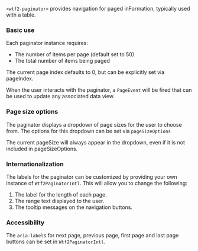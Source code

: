 `<wtf2-paginator>` provides navigation for paged inFormation, typically used with a table.

<!-- example(paginator-overview) -->

### Basic use
Each paginator instance requires:
* The number of items per page (default set to 50)
* The total number of items being paged

The current page index defaults to 0, but can be explicitly set via pageIndex.

When the user interacts with the paginator, a `PageEvent` will be fired that can be used to update
any associated data view.

### Page size options
The paginator displays a dropdown of page sizes for the user to choose from. The options for this
dropdown can be set via `pageSizeOptions`

The current pageSize will always appear in the dropdown, even if it is not included in pageSizeOptions.

### Internationalization
The labels for the paginator can be customized by providing your own instance of `Wtf2PaginatorIntl`.
This will allow you to change the following:
 1. The label for the length of each page.
 2. The range text displayed to the user.
 3. The tooltip messages on the navigation buttons.

### Accessibility
The `aria-label`s for next page, previous page, first page and last page buttons can be set in `Wtf2PaginatorIntl`.
